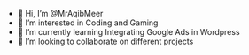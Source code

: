 - 👋 Hi, I’m @MrAqibMeer
- 👀 I’m interested in Coding and Gaming
- 🌱 I’m currently learning Integrating Google Ads in Wordpress
- 💞️ I’m looking to collaborate on different projects


<!---
- 📫 How to reach me ... 
MrAqibMeer/MrAqibMeer is a ✨ special ✨ repository because its `README.md` (this file) appears on your GitHub profile.
You can click the Preview link to take a look at your changes.
--->

